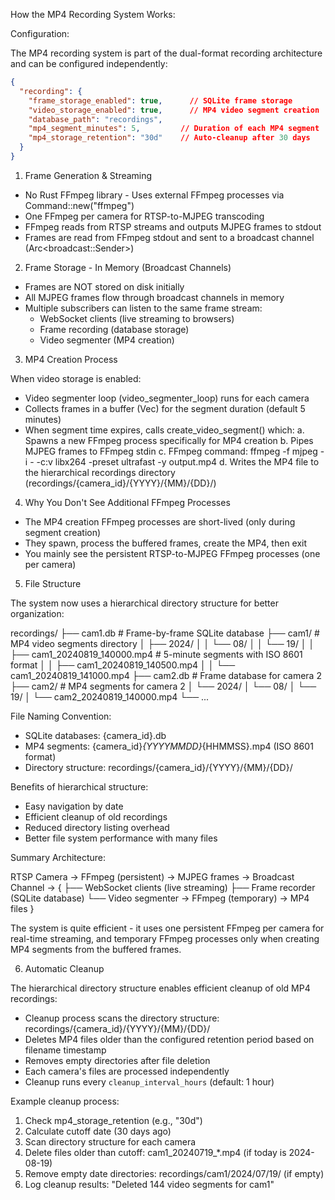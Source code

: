 How the MP4 Recording System Works:

  Configuration:
  
  The MP4 recording system is part of the dual-format recording architecture and can be configured independently:
  
  ```json
  {
    "recording": {
      "frame_storage_enabled": true,      // SQLite frame storage
      "video_storage_enabled": true,      // MP4 video segment creation
      "database_path": "recordings",
      "mp4_segment_minutes": 5,         // Duration of each MP4 segment
      "mp4_storage_retention": "30d"    // Auto-cleanup after 30 days
    }
  }
  ```

  1. Frame Generation & Streaming

  - No Rust FFmpeg library - Uses external FFmpeg processes via Command::new("ffmpeg")
  - One FFmpeg per camera for RTSP-to-MJPEG transcoding
  - FFmpeg reads from RTSP streams and outputs MJPEG frames to stdout
  - Frames are read from FFmpeg stdout and sent to a broadcast channel (Arc<broadcast::Sender<Bytes>>)

  2. Frame Storage - In Memory (Broadcast Channels)

  - Frames are NOT stored on disk initially
  - All MJPEG frames flow through broadcast channels in memory
  - Multiple subscribers can listen to the same frame stream:
    - WebSocket clients (live streaming to browsers)
    - Frame recording (database storage)
    - Video segmenter (MP4 creation)

  3. MP4 Creation Process

  When video storage is enabled:
  - Video segmenter loop (video_segmenter_loop) runs for each camera
  - Collects frames in a buffer (Vec<Bytes>) for the segment duration (default 5 minutes)
  - When segment time expires, calls create_video_segment() which:
    a. Spawns a new FFmpeg process specifically for MP4 creation
    b. Pipes MJPEG frames to FFmpeg stdin
    c. FFmpeg command: ffmpeg -f mjpeg -i - -c:v libx264 -preset ultrafast -y output.mp4
    d. Writes the MP4 file to the hierarchical recordings directory (recordings/{camera_id}/{YYYY}/{MM}/{DD}/)

  4. Why You Don't See Additional FFmpeg Processes

  - The MP4 creation FFmpeg processes are short-lived (only during segment creation)
  - They spawn, process the buffered frames, create the MP4, then exit
  - You mainly see the persistent RTSP-to-MJPEG FFmpeg processes (one per camera)

  5. File Structure

  The system now uses a hierarchical directory structure for better organization:

  recordings/
  ├── cam1.db                                    # Frame-by-frame SQLite database
  ├── cam1/                                      # MP4 video segments directory
  │   ├── 2024/
  │   │   └── 08/
  │   │       └── 19/
  │   │           ├── cam1_20240819_140000.mp4   # 5-minute segments with ISO 8601 format
  │   │           ├── cam1_20240819_140500.mp4
  │   │           └── cam1_20240819_141000.mp4
  ├── cam2.db                                    # Frame database for camera 2
  ├── cam2/                                      # MP4 segments for camera 2
  │   └── 2024/
  │       └── 08/
  │           └── 19/
  │               └── cam2_20240819_140000.mp4
  └── ...

  File Naming Convention:
  - SQLite databases: {camera_id}.db
  - MP4 segments: {camera_id}_{YYYYMMDD}_{HHMMSS}.mp4 (ISO 8601 format)
  - Directory structure: recordings/{camera_id}/{YYYY}/{MM}/{DD}/

  Benefits of hierarchical structure:
  - Easy navigation by date
  - Efficient cleanup of old recordings
  - Reduced directory listing overhead
  - Better file system performance with many files

  Summary Architecture:

  RTSP Camera → FFmpeg (persistent) → MJPEG frames → Broadcast Channel → {
    ├── WebSocket clients (live streaming)
    ├── Frame recorder (SQLite database)
    └── Video segmenter → FFmpeg (temporary) → MP4 files
  }

  The system is quite efficient - it uses one persistent FFmpeg per camera for real-time streaming, and temporary FFmpeg processes only when creating MP4 segments from the buffered frames.

  6. Automatic Cleanup

  The hierarchical directory structure enables efficient cleanup of old MP4 recordings:
  
  - Cleanup process scans the directory structure: recordings/{camera_id}/{YYYY}/{MM}/{DD}/
  - Deletes MP4 files older than the configured retention period based on filename timestamp
  - Removes empty directories after file deletion
  - Each camera's files are processed independently
  - Cleanup runs every `cleanup_interval_hours` (default: 1 hour)
  
  Example cleanup process:
  1. Check mp4_storage_retention (e.g., "30d")
  2. Calculate cutoff date (30 days ago)
  3. Scan directory structure for each camera
  4. Delete files older than cutoff: cam1_20240719_*.mp4 (if today is 2024-08-19)
  5. Remove empty date directories: recordings/cam1/2024/07/19/ (if empty)
  6. Log cleanup results: "Deleted 144 video segments for cam1"
